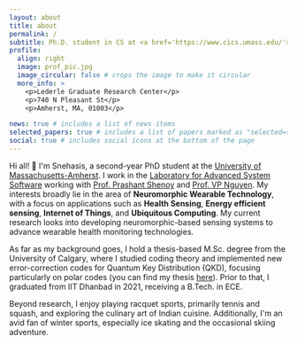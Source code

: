 ```yaml
---
layout: about
title: about
permalink: /
subtitle: Ph.D. student in CS at <a href='https://www.cics.umass.edu/'>University of Massachusetts-Amherst</a> || Exploring neuromorphic wearables for health sensing, energy-efficient sensing, IoT, and ubiquitous computing.
profile:
  align: right
  image: prof_pic.jpg
  image_circular: false # crops the image to make it circular
  more_info: >
    <p>Lederle Graduate Research Center</p>
    <p>740 N Pleasant St</p>
    <p>Amherst, MA, 01003</p>

news: true # includes a list of news items
selected_papers: true # includes a list of papers marked as "selected={true}"
social: true # includes social icons at the bottom of the page
---
```


Hi all! 👋 
I'm Snehasis, a second-year PhD student at the <a href='https://www.cics.umass.edu/'> University of Massachusetts-Amherst</a>. I work in the <a href='https://lass.cs.umass.edu/'> Laboratory for Advanced System Software</a> working with <a href='https://people.cs.umass.edu/~shenoy/'>Prof. Prashant Shenoy</a> and <a href='https://people.cs.umass.edu/~phuc/'>Prof. VP Nguyen</a>. My interests broadly lie in the area of **Neuromorphic Wearable Technology**, with a focus on applications such as **Health Sensing**, **Energy efficient sensing**, **Internet of Things**, and **Ubiquitous Computing**. My current research looks into developing neuromorphic-based sensing systems to advance wearable health monitoring technologies.

As far as my background goes, I hold a thesis-based M.Sc. degree from the University of Calgary, where I studied coding theory and implemented new error-correction codes for Quantum Key Distribution (QKD), focusing particularly on polar codes (you can find my thesis <a href='https://prism.ucalgary.ca/server/api/core/bitstreams/20a187d9-ee2e-4e31-acc8-e6622e5a546d/content'>here</a>). Prior to that, I graduated from IIT Dhanbad in 2021, receiving a B.Tech. in ECE.

Beyond research, I enjoy playing racquet sports, primarily tennis and squash, and exploring the culinary art of Indian cuisine. Additionally, I'm an avid fan of winter sports, especially ice skating and the occasional skiing adventure.
